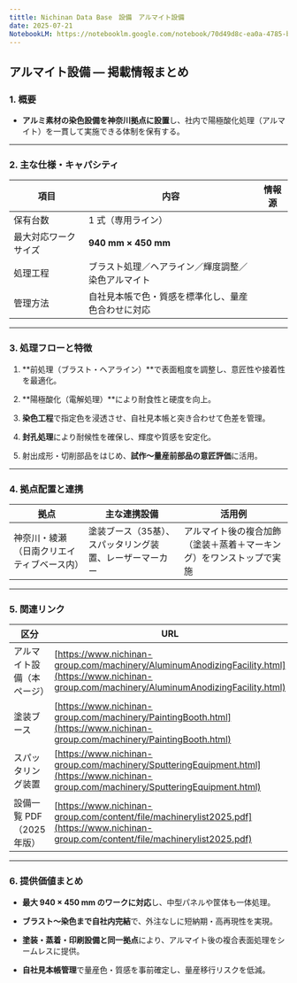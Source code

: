 ```yaml
---
tittle: Nichinan Data Base　設備　アルマイト設備
date: 2025-07-21
NotebookLM: https://notebooklm.google.com/notebook/70d49d8c-ea0a-4785-b594-91855f1bd099
---
```

## **アルマイト設備 ― 掲載情報まとめ**

  

### **1. 概要**

- **アルミ素材の染色設備を神奈川拠点に設置**し、社内で陽極酸化処理（アルマイト）を一貫して実施できる体制を保有する。
    

---

### **2. 主な仕様・キャパシティ**

|**項目**|**内容**|**情報源**|
|---|---|---|
|保有台数|1 式（専用ライン）||
|最大対応ワークサイズ|**940 mm × 450 mm**||
|処理工程|ブラスト処理／ヘアライン／輝度調整／染色アルマイト||
|管理方法|自社見本帳で色・質感を標準化し、量産色合わせに対応||

---

### **3. 処理フローと特徴**

1. **前処理（ブラスト・ヘアライン）**で表面粗度を調整し、意匠性や接着性を最適化。
    
2. **陽極酸化（電解処理）**により耐食性と硬度を向上。
    
3. **染色工程**で指定色を浸透させ、自社見本帳と突き合わせて色差を管理。
    
4. **封孔処理**により耐候性を確保し、輝度や質感を安定化。
    
5. 射出成形・切削部品をはじめ、**試作〜量産前部品の意匠評価**に活用。
    

---

### **4. 拠点配置と連携**

|**拠点**|**主な連携設備**|**活用例**|
|---|---|---|
|神奈川・綾瀬（日南クリエイティブベース内）|塗装ブース（35基）、スパッタリング装置、レーザーマーカー|アルマイト後の複合加飾（塗装＋蒸着＋マーキング）をワンストップで実施|

---

### **5. 関連リンク**

|**区分**|**URL**|
|---|---|
|アルマイト設備（本ページ）|[https://www.nichinan-group.com/machinery/AluminumAnodizingFacility.html](https://www.nichinan-group.com/machinery/AluminumAnodizingFacility.html)|
|塗装ブース|[https://www.nichinan-group.com/machinery/PaintingBooth.html](https://www.nichinan-group.com/machinery/PaintingBooth.html)|
|スパッタリング装置|[https://www.nichinan-group.com/machinery/SputteringEquipment.html](https://www.nichinan-group.com/machinery/SputteringEquipment.html)|
|設備一覧 PDF（2025 年版）|[https://www.nichinan-group.com/content/file/machinerylist2025.pdf](https://www.nichinan-group.com/content/file/machinerylist2025.pdf)|

---

### **6. 提供価値まとめ**

- **最大 940 × 450 mm のワークに対応**し、中型パネルや筐体も一体処理。
    
- **ブラスト～染色まで自社内完結**で、外注なしに短納期・高再現性を実現。
    
- **塗装・蒸着・印刷設備と同一拠点**により、アルマイト後の複合表面処理をシームレスに提供。
    
- **自社見本帳管理**で量産色・質感を事前確定し、量産移行リスクを低減。